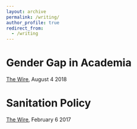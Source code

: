 ```yaml
---
layout: archive
permalink: /writing/
author_profile: true
redirect_from:
  - /writing
---
```

# Gender Gap in Academia 
[The Wire](https://thewire.in/education/women-in-academia-gender-pay-gap), August 4 2018 
# Sanitation Policy 
[The Wire](https://thewire.in/health/delhi-sanitation-open-drains), February 6 2017 